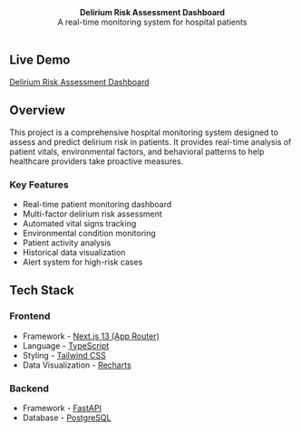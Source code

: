 <div align="center"><strong>Delirium Risk Assessment Dashboard</strong></div>
<div align="center">A real-time monitoring system for hospital patients</div>
<br />

## Live Demo

[Delirium Risk Assessment Dashboard](https://deliriumcontrol.vercel.app/)

## Overview

This project is a comprehensive hospital monitoring system designed to assess and predict delirium risk in patients. It provides real-time analysis of patient vitals, environmental factors, and behavioral patterns to help healthcare providers take proactive measures.

### Key Features

- Real-time patient monitoring dashboard
- Multi-factor delirium risk assessment
- Automated vital signs tracking
- Environmental condition monitoring
- Patient activity analysis
- Historical data visualization
- Alert system for high-risk cases

## Tech Stack

### Frontend
- Framework - [Next.js 13 (App Router)](https://nextjs.org)
- Language - [TypeScript](https://www.typescriptlang.org)
- Styling - [Tailwind CSS](https://tailwindcss.com)
- Data Visualization - [Recharts](https://recharts.org)

### Backend
- Framework - [FastAPI](https://fastapi.tiangolo.com/)
- Database - [PostgreSQL](https://www.postgresql.org/)